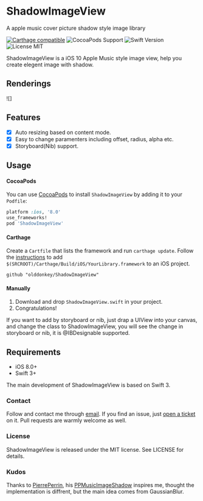 # ShadowImageView
A apple music cover picture shadow style image library

[![Carthage compatible](https://img.shields.io/badge/Carthage-compatible-brightgreen.svg)](https://github.com/Carthage/Carthage) 
![CocoaPods Support](https://img.shields.io/badge/Cocoapods-compatible-brightgreen.svg) 
![Swift Version](https://img.shields.io/badge/Swift-3.0-orange.svg) 
![License MIT](https://img.shields.io/badge/License-MIT-lightgrey.svg) 

ShadowImageView is a iOS 10 Apple Music style image view, help you create elegent image with shadow.

## Renderings

![]

## Features

- [x] Auto resizing based on content mode.
- [x] Easy to change paramenters including offset, radius, alpha etc.
- [x] Storyboard(Nib) support.

## Usage

#### CocoaPods
You can use [CocoaPods](http://cocoapods.org/) to install `ShadowImageView` by adding it to your `Podfile`:

```ruby
platform :ios, '8.0'
use_frameworks!
pod 'ShadowImageView'
```

#### Carthage
Create a `Cartfile` that lists the framework and run `carthage update`. Follow the [instructions](https://github.com/Carthage/Carthage#if-youre-building-for-ios) to add `$(SRCROOT)/Carthage/Build/iOS/YourLibrary.framework` to an iOS project.

```
github "olddonkey/ShadowImageView"
```
#### Manually
1. Download and drop ```ShadowImageView.swift``` in your project.  
2. Congratulations!  

If you want to add by storyboard or nib, just drap a UIView into your canvas, and change the class to ShadowImageView, you will see the change in storyboard or nib, it is @IBDesignable supported.

## Requirements

- iOS 8.0+
- Swift 3+

The main development of ShadowImageView is based on Swift 3.

### Contact

Follow and contact me through [email](olddonkeyblog@gmail.com). If you find an issue, just [open a ticket](https://github.com/olddonkey/ShadowImageView/issues/new) on it. Pull requests are warmly welcome as well.

### License

ShadowImageView is released under the MIT license. See LICENSE for details.

### Kudos

Thanks to [PierrePerrin](https://github.com/PierrePerrin), his [PPMusicImageShadow](https://github.com/PierrePerrin/PPMusicImageShadow) inspires me, thought the implementation is diffrent, but the main idea comes from GaussianBlur.
